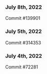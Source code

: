 ### July 8th, 2022

Commit #139901

### July 5th, 2022

Commit #314353


### July 4th, 2022

Commit #72281

